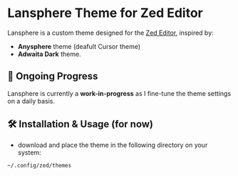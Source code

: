# Lansphere Theme for Zed Editor

Lansphere is a custom theme designed for the [Zed Editor](https://zed.dev), inspired by:

- **Anysphere** theme (deafult Cursor theme)
- **Adwaita Dark** theme.

## 🚧 Ongoing Progress

Lansphere is currently a **work-in-progress** as I fine-tune the theme settings on a daily basis.

## 🛠 Installation & Usage (for now)

- download and place the theme in the following directory on your system:
```bash
~/.config/zed/themes
```
